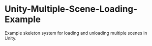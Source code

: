 # Unity-Multiple-Scene-Loading-Example
Example skeleton system for loading and unloading multiple scenes in Unity. 
